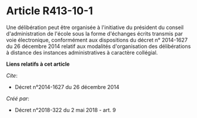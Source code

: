 # Article R413-10-1

Une délibération peut être organisée à l'initiative du président du conseil d'administration de l'école sous la forme
d'échanges écrits transmis par voie électronique, conformément aux dispositions du décret n° 2014-1627 du 26 décembre 2014
relatif aux modalités d'organisation des délibérations à distance des instances administratives à caractère collégial.

**Liens relatifs à cet article**

_Cite_:

  - Décret n°2014-1627 du 26 décembre 2014

_Créé par_:

  - Décret n°2018-322 du 2 mai 2018 - art. 9
